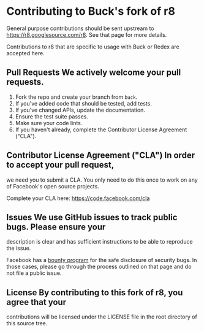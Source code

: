 # Contributing to Buck's fork of r8

General purpose contributions should be sent upstream to
https://r8.googlesource.com/r8. See that page for more details.

Contributions to r8 that are specific to usage with Buck or Redex are accepted
here.

## Pull Requests We actively welcome your pull requests.

1. Fork the repo and create your branch from `buck`.
2. If you've added code that should be tested, add tests.
3. If you've changed APIs, update the documentation.
4. Ensure the test suite passes.
5. Make sure your code lints.
6. If you haven't already, complete the Contributor License Agreement ("CLA").

## Contributor License Agreement ("CLA") In order to accept your pull request,
we need you to submit a CLA. You only need to do this once to work on any of
Facebook's open source projects.

Complete your CLA here: <https://code.facebook.com/cla>

## Issues We use GitHub issues to track public bugs. Please ensure your
description is clear and has sufficient instructions to be able to reproduce
the issue.

Facebook has a [bounty program](https://www.facebook.com/whitehat/) for the
safe disclosure of security bugs. In those cases, please go through the process
outlined on that page and do not file a public issue.

## License By contributing to this fork of r8, you agree that your
contributions will be licensed under the LICENSE file in the root directory of
this source tree.
